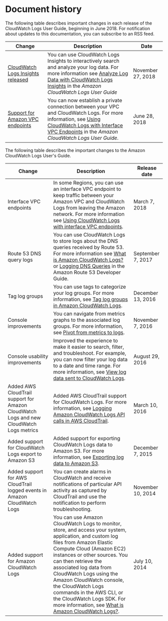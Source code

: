 # Document history<a name="DocumentHistory_cwl"></a>

The following table describes important changes in each release of the CloudWatch Logs User Guide, beginning in June 2018\. For notification about updates to this documentation, you can subscribe to an RSS feed\. 

| Change | Description | Date | 
| --- |--- |--- |
| [CloudWatch Logs Insights released](#DocumentHistory_cwl) | You can use CloudWatch Logs Insights to interactively search and analyze your log data\. For more information see [Analyze Log Data with CloudWatch Logs Insights](https://docs.aws.amazon.com/AmazonCloudWatch/latest/logs/AnalyzingLogData.html) in the *Amazon CloudWatch Logs User Guide* | November 27, 2018 | 
| [Support for Amazon VPC endpoints](#DocumentHistory_cwl) | You can now establish a private connection between your VPC and CloudWatch Logs\. For more information, see [Using CloudWatch Logs with Interface VPC Endpoints](https://docs.aws.amazon.com/AmazonCloudWatch/latest/logs/cloudwatch-logs-and-interface-VPC.html) in the *Amazon CloudWatch Logs User Guide*\. | June 28, 2018 | 

The following table describes the important changes to the Amazon CloudWatch Logs User's Guide\.


| Change | Description | Release date | 
| --- | --- | --- | 
|  Interface VPC endpoints  |  In some Regions, you can use an interface VPC endpoint to keep traffic between your Amazon VPC and CloudWatch Logs from leaving the Amazon network\. For more information see [Using CloudWatch Logs with interface VPC endpoints](cloudwatch-logs-and-interface-VPC.md)\.  | March 7, 2018 | 
|  Route 53 DNS query logs  |  You can use CloudWatch Logs to store logs about the DNS queries received by Route 53\. For more information see [What is Amazon CloudWatch Logs?](WhatIsCloudWatchLogs.md) or [Logging DNS Queries](https://docs.aws.amazon.com/Route53/latest/DeveloperGuide/query-logs.html) in the Amazon Route 53 Developer Guide\.  | September 7, 2017 | 
|  Tag log groups  |  You can use tags to categorize your log groups\. For more information, see [Tag log groups in Amazon CloudWatch Logs](Working-with-log-groups-and-streams.md#log-group-tagging)\.  | December 13, 2016 | 
|  Console improvements  |  You can navigate from metrics graphs to the associated log groups\. For more information, see [Pivot from metrics to logs](SearchDataFilterPattern.md#pivot-metrics-logs)\.  | November 7, 2016 | 
|  Console usability improvements  |  Improved the experience to make it easier to search, filter, and troubleshoot\. For example, you can now filter your log data to a date and time range\. For more information, see [View log data sent to CloudWatch Logs](Working-with-log-groups-and-streams.md#ViewingLogData)\.  | August 29, 2016 | 
|  Added AWS CloudTrail support for Amazon CloudWatch Logs and new CloudWatch Logs metrics  |  Added AWS CloudTrail support for CloudWatch Logs\. For more information, see [Logging Amazon CloudWatch Logs API calls in AWS CloudTrail](logging_cw_api_calls_cwl.md)\.  | March 10, 2016 | 
|  Added support for CloudWatch Logs export to Amazon S3  |  Added support for exporting CloudWatch Logs data to Amazon S3\. For more information, see [Exporting log data to Amazon S3](S3Export.md)\.  | December 7, 2015 | 
|  Added support for AWS CloudTrail logged events in Amazon CloudWatch Logs  |  You can create alarms in CloudWatch and receive notifications of particular API activity as captured by CloudTrail and use the notification to perform troubleshooting\.    | November 10, 2014 | 
|  Added support for Amazon CloudWatch Logs   |  You can use Amazon CloudWatch Logs to monitor, store, and access your system, application, and custom log files from Amazon Elastic Compute Cloud \(Amazon EC2\) instances or other sources\. You can then retrieve the associated log data from CloudWatch Logs using the Amazon CloudWatch console, the CloudWatch Logs commands in the AWS CLI, or the CloudWatch Logs SDK\. For more information, see [What is Amazon CloudWatch Logs?](WhatIsCloudWatchLogs.md)\.   | July 10, 2014 | 